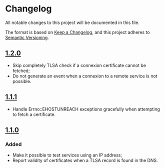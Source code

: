 # Changelog

All notable changes to this project will be documented in this file.

The format is based on [Keep a Changelog](https://keepachangelog.com/en/1.0.0/),
and this project adheres to [Semantic Versioning](https://semver.org/spec/v2.0.0.html).

## [1.2.0]

- Skip completely TLSA check if a connexion certificate cannot be fetched;
- Do not generate an event when a connexion to a remote service is not
  possible.

## [1.1.1]

- Handle Errno::EHOSTUNREACH exceptions gracefully when attempting to fetch a
  certificate.

## [1.1.0]

### Added

- Make it possible to test services using an IP address;
- Report validity of certificates when a TLSA record is found in the DNS.

[Unreleased]: https://github.com/smortex/tls-checker/compare/v1.2.0...HEAD
[1.2.0]: https://github.com/smortex/tls-checker/compare/v1.1.1...v1.2.0
[1.1.1]: https://github.com/smortex/tls-checker/compare/v1.1.0...v1.1.1
[1.1.0]: https://github.com/smortex/tls-checker/compare/v1.0.0...v1.1.0
